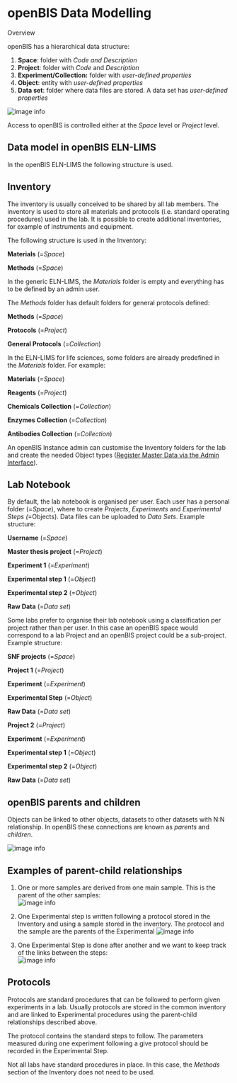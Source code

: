 openBIS Data Modelling
======================

Overview

openBIS has a hierarchical data structure:

1.  **Space**: folder with *Code and *Description**
2.  **Project**: folder with *Code* and *Description*
3.  **Experiment/Collection:** folder with *user-defined properties*
4.  **Object**: entity with *user-defined properties* 
5.  **Data set**: folder where data files are stored. A data set has
    *user-defined properties*  
      
![image info](img/125.png)

  

Access to openBIS is controlled either at the *Space* level or *Project*
level.

  

Data model in openBIS ELN-LIMS 
-------------------------------

In the openBIS ELN-LIMS the following structure is used.

## Inventory

The inventory is usually conceived to be shared by all lab members. The
inventory is used to store all materials and protocols (i.e. standard
operating procedures) used in the lab. It is possible to create
additional inventories, for example of instruments and equipment.

The following structure is used in the Inventory:

  

**Materials** (=*Space*)

**Methods** (=*Space*)

  

In the generic ELN-LIMS, the *Materials* folder is empty and everything
has to be defined by an admin user.

The *Methods* folder has default folders for general protocols defined:

  

**Methods** (=*Space*)

**Protocols** (=*Project*)

**General Protocols** (=*Collection*)

  

In the ELN-LIMS for life sciences, some folders are already predefined
in the *Materials* folder. For example:

  

**Materials** (=*Space*)

**Reagents** (=*Project*)

**Chemicals Collection** (=*Collection*)

**Enzymes Collection** (=*Collection*)

**Antibodies Collection** (=*Collection*)

  

An openBIS Instance admin can customise the Inventory folders for the
lab and create the needed Object types ([Register Master Data via the
Admin Interface](#)).

## Lab Notebook

By default, the lab notebook is organised per user. Each user has a
personal folder (=*Space*), where to create *Projects*, *Experiments*
and *Experimental Steps (*=Objects). Data files can be uploaded to *Data
Sets*. Example structure:

  

**Username** (=*Space*)

**Master thesis project** (=*Project*)

**Experiment 1** (=*Experiment*)

**Experimental step 1** (=*Object*)

**Experimental step 2** (=*Object*)

**Raw Data** (=*Data set*)

  

  

Some labs prefer to organise their lab notebook using a classification
per project rather than per user. In this case an openBIS space would
correspond to a lab Project and an openBIS project could be a
sub-project. Example structure:

  

**SNF projects** (=*Space*)

**Project 1** (=*Project*)

**Experiment** (=*Experiment*)

**Experimental Step** (=*Object*)

**Raw Data** (=*Data set*)

**Project 2** (=*Project*)

**Experiment** (=*Experiment*)

**Experimental step 1** (=*Object*)

**Experimental step 2** (=*Object*)

**Raw Data** (=*Data set*)

  

openBIS parents and children
----------------------------

Objects can be linked to other objects, datasets to other datasets with
N:N relationship. In openBIS these connections are known as *parents*
and *children*.

  

![image info](img/255.png)

  

## Examples of parent-child relationships

1.  One or more samples are derived from one main sample. This is the
    parent of the other samples:  
![image info](img/263.png)
      
2.  One Experimental step is written following a protocol stored in the
    Inventory and using a sample stored in the inventory. The protocol
    and the sample are the parents of the Experimental
![image info](img/268.png)
      
3.  One Experimental Step is done after another and we want to keep
    track of the links between the steps:  
![image info](img/272.png)
      

Protocols
---------

Protocols are standard procedures that can be followed to perform given
experiments in a lab. Usually protocols are stored in the common
inventory and are linked to Experimental procedures using the
parent-child relationships described above. 

The protocol contains the standard steps to follow. The parameters
measured during one experiment following a give protocol should be
recorded in the Experimental Step.

Not all labs have standard procedures in place. In this case, the
*Methods* section of the Inventory does not need to be used.